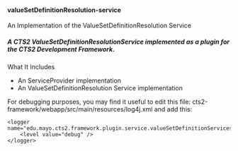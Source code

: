 #### valueSetDefinitionResolution-service

An Implementation of the ValueSetDefinitionResolution Service


##### A CTS2 ValueSetDefinitionResolutionService implemented as a plugin for the CTS2 Development Framework.


What It Includes


* An ServiceProvider implementation
* An ValueSetDefinitionResolution Service implementation


For debugging purposes, you may find it useful to edit this file: cts2-framework/webapp/src/main/resources/log4j.xml
and add this:

	<logger name="edu.mayo.cts2.framework.plugin.service.valueSetDefinitionServices">
		<level value="debug" />
	</logger>
